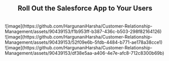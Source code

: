 <h2 align=center> Roll Out the Salesforce App to Your Users </h2>

<br>
![image](https://github.com/HargunaniHarsha/Customer-Relationship-Management/assets/90439153/f1b953ff-b387-436c-b503-298f82164126)
<br>
![image](https://github.com/HargunaniHarsha/Customer-Relationship-Management/assets/90439153/52f09e6b-5fdb-4484-b771-ae178a38cce1)
<br>
![image](https://github.com/HargunaniHarsha/Customer-Relationship-Management/assets/90439153/df38e5aa-a406-4e7e-afc8-712c8300b69b)
<br>
